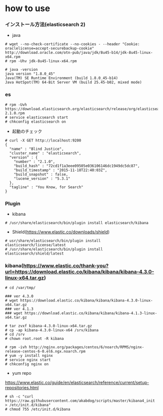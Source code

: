 # how to use




### インストール方法(elasticsearch 2)

+ java

```
# wget --no-check-certificate --no-cookies - --header "Cookie: oraclelicense=accept-securebackup-cookie" http://download.oracle.com/otn-pub/java/jdk/8u45-b14/jdk-8u45-linux-x64.rpm
# rpm -Uhv jdk-8u45-linux-x64.rpm
```

```
# java -version
java version "1.8.0_45"
Java(TM) SE Runtime Environment (build 1.8.0_45-b14)
Java HotSpot(TM) 64-Bit Server VM (build 25.45-b02, mixed mode)
```

### es

```
# rpm -Uvh https://download.elasticsearch.org/elasticsearch/release/org/elasticsearch/distribution/rpm/elasticsearch/2.1.0/elasticsearch-2.1.0.rpm
# service elasticsearch start
# chkconfig elasticsearch on
```

+ 起動のチェック

```
# curl -X GET http://localhost:9200
{
  "name" : "Blind Justice",
  "cluster_name" : "elasticsearch",
  "version" : {
    "number" : "2.1.0",
    "build_hash" : "72cd1f1a3eee09505e036106146dc1949dc5dc87",
    "build_timestamp" : "2015-11-18T22:40:03Z",
    "build_snapshot" : false,
    "lucene_version" : "5.3.1"
  },
  "tagline" : "You Know, for Search"
}
```



### Plugin

+ kibana

```
# /usr/share/elasticsearch/bin/plugin install elasticsearch/kibana
```


+ Shield(https://www.elastic.co/downloads/shield)

```
# usr/share/elasticsearch/bin/plugin install elasticsearch/license/latest
# /usr/share/elasticsearch/bin/plugin install elasticsearch/shield/latest
```



### kibana(https://www.elastic.co/thank-you?url=https://download.elastic.co/kibana/kibana/kibana-4.3.0-linux-x64.tar.gz)


```
# cd /var/tmp/

### ver 4.3.0
# wget https://download.elastic.co/kibana/kibana/kibana-4.3.0-linux-x64.tar.gz
### ver 4.1.3
### wget https://download.elastic.co/kibana/kibana/kibana-4.1.3-linux-x64.tar.gz

# tar zvxf kibana-4.3.0-linux-x64.tar.gz
# cp -ap kibana-4.3.0-linux-x64 /srv/kibana
# cd /srv
# chown root.root -R kibana
```

```
# rpm -ivh http://nginx.org/packages/centos/6/noarch/RPMS/nginx-release-centos-6-0.el6.ngx.noarch.rpm
# yum -y install nginx
# service nginx start
# chkconfig nginx on
```


+ yum repo

https://www.elastic.co/guide/en/elasticsearch/reference/current/setup-repositories.html


```
# sh -c "curl https://raw.githubusercontent.com/akabdog/scripts/master/kibana4_init > /etc/init.d/kibana"
# chmod 755 /etc/init.d/kibana
```
